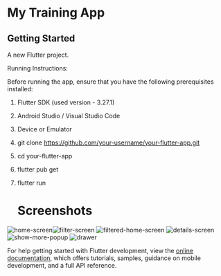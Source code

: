 # My Training App

## Getting Started

A new Flutter project.

Running Instructions:

Before running the app, ensure that you have the following prerequisites installed:
1. Flutter SDK (used version - 3.27.1)
2. Android Studio / Visual Studio Code
3. Device or Emulator
4. git clone https://github.com/your-username/your-flutter-app.git
5. cd your-flutter-app
6. flutter pub get
7. flutter run

   # Screenshots
   
![home-screen](https://github.com/user-attachments/assets/d1959702-0220-4e61-9f5a-bc2ef7217853)![filter-screen](https://github.com/user-attachments/assets/ad25e940-98ad-47c0-9bfd-e0d8dfa36904)
![filtered-home-screen](https://github.com/user-attachments/assets/b7b8b7ff-f2c5-4d02-be9d-037512ca3aac)
![details-screen](https://github.com/user-attachments/assets/080f1100-8b77-4f46-a0fa-ddb555713f96)
![show-more-popup](https://github.com/user-attachments/assets/c6f0745e-b8c0-469c-834f-d3f7ef602377)
![drawer](https://github.com/user-attachments/assets/006240c7-621a-48b0-866f-855721e22dfe)








For help getting started with Flutter development, view the
[online documentation](https://docs.flutter.dev/), which offers tutorials,
samples, guidance on mobile development, and a full API reference.
